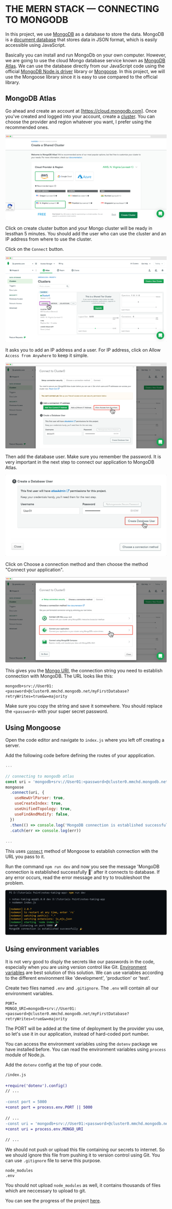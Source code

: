 # THE **MERN** STACK — CONNECTING TO MONGODB

In this project, we use [MongoDB](https://www.mongodb.com/) as a database to store the data. MongoDB is a [document database](https://en.wikipedia.org/wiki/Document-oriented_database) that stores data in JSON format, which is easily accessible using JavaScript.

Basically you can install and run MongoDb on your own computer. However, we are going to use the cloud Mongo database service known as [MongoDB Atlas](https://www.mongodb.com/cloud/atlas). We can use the database directly from our JavaScript code using the official [MongoDB Node.js driver](https://mongodb.github.io/node-mongodb-native/) library or [Mongoose](http://mongoosejs.com/index.html). In this project, we will use the Mongoose library since it is easy to use compared to the official library.

## MongoDB Atlas

Go ahead and create an account at [https://cloud.mongodb.com]. Once you've created and logged into your account, create a [cluster](https://www.mongodb.com/basics/clusters). You can choose the provider and region whatever you want, I prefer using the recommended ones.

![Cluster AWS](/assests/09-mongo_aws.png)

Click on create cluster button and your Mongo cluster will be ready in lessthan 5 minutes. You should add the user who can use the cluster and an IP address from where to use the cluster.

Click on the `Connect` button. 

![connect](/assests/15-connect_to_db.png)

It asks you to add an IP address and a user. For IP address, click on Allow `Access from Anywhere` to keep it simple.

![IP allow access from everywhere](/assests/10-add_ip.png)

Then add the database user. Make sure you remember the password. It is very important in the next step to connect our application to MongoDB Atlas.

![MongoDB user](/assests/11-create_db_user.png)

Click on Choose a connection method and then choose the method "Connect your application".

![Connect your application](/assests/12-choose_conn_method.png)

This gives you the [Mongo URI](https://docs.mongodb.com/manual/reference/connection-string/), the connection string you need to establish connection with MongoDB. The URL looks like this:

```
mongodb+srv://User01:<password>@cluster0.mmchd.mongodb.net/myFirstDatabase?retryWrites=true&w=majority
```

Make sure you copy the string and save it somewhere. You should replace the `<password>` with your super secret password.

## Using Mongoose

Open the code editor and navigate to `index.js` where you left off creating a server.

Add the following code before defining the routes of your appplication.

```js
...

// connecting to mongodb atlas
const uri = 'mongodb+srv://User01:<password>@cluster0.mmchd.mongodb.net/myFirstDatabase?retryWrites=true&w=majority'
mongoose
  .connect(uri, {
    useNewUrlParser: true,
    useCreateIndex: true,
    useUnifiedTopology: true,
    useFindAndModify: false,
  })
  .then(() => console.log('MongoDB connection is established successfully 🎉'))
  .catch(err => console.log(err))

...
```

This uses [`connect`](https://mongoosejs.com/docs/api/mongoose.html#mongoose_Mongoose-connect) method of Mongoose to establish connection with the URL you pass to it.

Run the command `npm run dev` and now you see the message 'MongoDB connection is established successfully 🎉' after it connects to database. If any error occurs, read the error message and try to troubleshoot the problem.

![connections](/assests/13-MongoDB_connection.png)

## Using environment variables

It is not very good to disply the secrets like our passwords in the code, especially when you are using version control like Git. [Environment variables](https://en.wikipedia.org/wiki/Environment_variable) are best solution of this solution. We can use variables according to the different environment like 'development', 'production' or 'test'.

Create two files named `.env` and `.gitignore`. The `.env` will contain all our environment variables.

```
PORT=
MONGO_URI=mongodb+srv://User01:<password>@cluster0.mmchd.mongodb.net/myFirstDatabase?retryWrites=true&w=majority
```

The PORT will be added at the time of deployment by the provider you use, so let's use it in our application, instead of hard-coded port number.

You can access the environment variables using the `dotenv` package we have installed before. You can read the environment variables using `process` module of Node.js.

Add the `dotenv` config at the top of your code.

```diff
/index.js

+require('dotenv').config()
// ...

-const port = 5000
+const port = process.env.PORT || 5000

// ...
-const uri = 'mongodb+srv://User01:<password>@cluster0.mmchd.mongodb.net/myFirstDatabase?retryWrites=true&w=majority'
+const uri = process.env.MONGO_URI

// ...
```

We should not push or upload this file containing our secrets to internet. So we should ignore this file from pushing it to version control using Git. You can use `.gitignore` file to serve this purpose.

```
node_modules
.env
```

You should not upload `node_modules` as well, it contains thousands of files which are neccessary to upload to git. 

You can see the progress of the project [here](https://github.com/giridhar7632/mern-notes-app/tree/5606c7631bc7e26b367aef2734bbf277b61b1d9b).